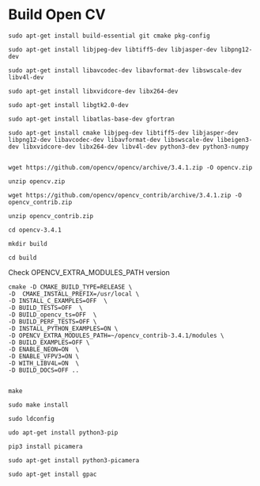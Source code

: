 
# Build Open CV

    sudo apt-get install build-essential git cmake pkg-config
    
    sudo apt-get install libjpeg-dev libtiff5-dev libjasper-dev libpng12-dev
    
    sudo apt-get install libavcodec-dev libavformat-dev libswscale-dev libv4l-dev
    
    sudo apt-get install libxvidcore-dev libx264-dev
    
    sudo apt-get install libgtk2.0-dev
    
    sudo apt-get install libatlas-base-dev gfortran

    sudo apt-get install cmake libjpeg-dev libtiff5-dev libjasper-dev libpng12-dev libavcodec-dev libavformat-dev libswscale-dev libeigen3-dev libxvidcore-dev libx264-dev libv4l-dev python3-dev python3-numpy


    wget https://github.com/opencv/opencv/archive/3.4.1.zip -O opencv.zip

    unzip opencv.zip 
 
    wget https://github.com/opencv/opencv_contrib/archive/3.4.1.zip -O opencv_contrib.zip
 
    unzip opencv_contrib.zip

    cd opencv-3.4.1
    
    mkdir build
    
    cd build
    
Check OPENCV_EXTRA_MODULES_PATH version
    
    cmake -D CMAKE_BUILD_TYPE=RELEASE \
    -D  CMAKE_INSTALL_PREFIX=/usr/local \
    -D INSTALL_C_EXAMPLES=OFF  \
    -D BUILD_TESTS=OFF  \
    -D BUILD_opencv_ts=OFF  \
    -D BUILD_PERF_TESTS=OFF \
    -D INSTALL_PYTHON_EXAMPLES=ON \ 
    -D OPENCV_EXTRA_MODULES_PATH=~/opencv_contrib-3.4.1/modules \
    -D BUILD_EXAMPLES=OFF \
    -D ENABLE_NEON=ON  \
    -D ENABLE_VFPV3=ON \
    -D WITH_LIBV4L=ON  \
    -D BUILD_DOCS=OFF ..


    make
    
    sudo make install
    
    sudo ldconfig
    
    udo apt-get install python3-pip
    
    pip3 install picamera

    sudo apt-get install python3-picamera

    sudo apt-get install gpac  
 